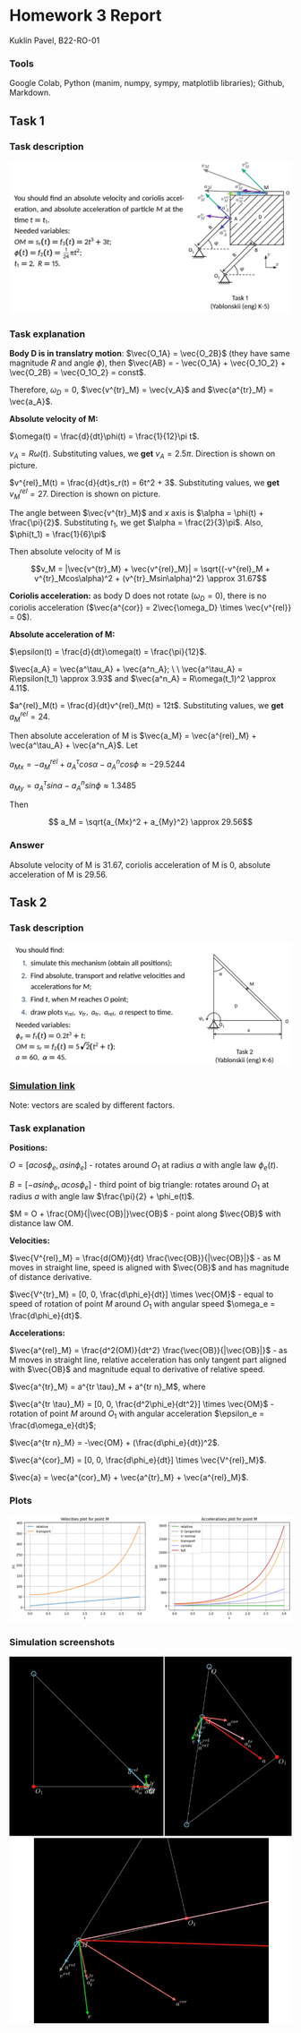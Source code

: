 # Homework 3 Report
Kuklin Pavel, B22-RO-01

### Tools
Google Colab, Python (manim, numpy, sympy, matplotlib libraries); Github, Markdown.

## Task 1

### Task description
![](/HW3/task1_description.png)

### Task explanation

**Body D is in translatry motion**: $\vec{O_1A} = \vec{O_2B}$ (they have same magnitude $R$ and angle $\phi$), then $\vec{AB} = - \vec{O_1A} + \vec{O_1O_2} + \vec{O_2B} = \vec{O_1O_2} = const$.

Therefore, $\omega_D = 0$, $\vec{v^{tr}_M} = \vec{v_A}$ and $\vec{a^{tr}_M} = \vec{a_A}$.

**Absolute velocity of M:**

$\omega(t) = \frac{d}{dt}\phi(t) = \frac{1}{12}\pi t$.

$v_A = R\omega(t)$. Substituting values, we **get** $v_A = 2.5\pi$. Direction is shown on picture.

$v^{rel}_M(t) = \frac{d}{dt}s_r(t) = 6t^2 + 3$. Substituting values, we **get** $v^{rel}_M = 27$. Direction is shown on picture.

The angle between $\vec{v^{tr}_M}$ and $x$ axis is $\alpha = \phi(t) + \frac{\pi}{2}$. Substituting $t_1$, we get $\alpha = \frac{2}{3}\pi$. Also, $\phi(t_1) = \frac{1}{6}\pi$

Then absolute velocity of M is

$$v_M = |\vec{v^{tr}_M} + \vec{v^{rel}_M}| = \sqrt{(-v^{rel}_M + v^{tr}_Mcos\alpha)^2 + (v^{tr}_Msin\alpha)^2} \approx 31.67$$

**Coriolis acceleration:** as body D does not rotate ($\omega_D = 0$), there is no coriolis acceleration ($\vec{a^{cor}} = 2\vec{\omega_D} \times \vec{v^{rel}} = 0$).

**Absolute acceleration of M:**

$\epsilon(t) = \frac{d}{dt}\omega(t) = \frac{\pi}{12}$.

$\vec{a_A} = \vec{a^\tau_A} + \vec{a^n_A}; \ \ \vec{a^\tau_A} = R\epsilon(t_1) \approx 3.93$ and $\vec{a^n_A} = R\omega(t_1)^2 \approx 4.11$.

$a^{rel}_M(t) = \frac{d}{dt}v^{rel}_M(t) = 12t$. Substituting values, we **get** $a^{rel}_M = 24$.

Then absolute acceleration of M is $\vec{a_M} = \vec{a^{rel}_M} + \vec{a^\tau_A} + \vec{a^n_A}$. Let

$a_{Mx} = -a^{rel}_M + a^\tau_Acos\alpha - a^n_Acos\phi \approx -29.5244$

$a_{My} = a^\tau_Asin\alpha - a^n_Asin\phi \approx 1.3485$

Then

$$ a_M = \sqrt{a_{Mx}^2 + a_{My}^2} \approx 29.56$$

### Answer

Absolute velocity of M is $31.67$, coriolis acceleration of M is 0, absolute acceleration of M is $29.56$.

## Task 2

### Task description
![](/HW3/task2_description.png)

### [Simulation link](https://colab.research.google.com/drive/1VfeQQUSoH-hjsXze-pNiW3Emmm00yzDL?usp=sharing)
Note: vectors are scaled by different factors.

### Task explanation

**Positions:**

$O = [acos\phi_e, asin\phi_e]$ - rotates around $O_1$ at radius $a$ with angle law $\phi_e(t)$.

$B = [-asin\phi_e, acos\phi_e]$ - third point of big triangle: rotates around $O_1$ at radius $a$ with angle law $\frac{\pi}{2} + \phi_e(t)$.

$M = O + \frac{OM}{|\vec{OB}|}\vec{OB}$ - point along $\vec{OB}$ with distance law OM.

**Velocities:**

$\vec{V^{rel}_M} = \frac{d(OM)}{dt} \frac{\vec{OB}}{|\vec{OB}|}$ - as M moves in straight line, speed is aligned with $\vec{OB}$ and has magnitude of distance derivative.

$\vec{V^{tr}_M} = [0, 0, \frac{d\phi_e}{dt}] \times \vec{OM}$ - equal to speed of rotation of point $M$ around $O_1$ with angular speed $\omega_e = \frac{d\phi_e}{dt}$.

**Accelerations:**

$\vec{a^{rel}_M} = \frac{d^2(OM)}{dt^2} \frac{\vec{OB}}{|\vec{OB}|}$ - as M moves in straight line, relative acceleration has only tangent part aligned  with $\vec{OB}$ and magnitude equal to derivative of relative speed.

$\vec{a^{tr}_M} = a^{tr \tau}_M + a^{tr n}_M$, where

$\vec{a^{tr \tau}_M} = [0, 0, \frac{d^2\phi_e}{dt^2}] \times \vec{OM}$ - rotation of point $M$ around $O_1$ with angular acceleration $\epsilon_e = \frac{d\omega_e}{dt}$;

$\vec{a^{tr n}_M} = -\vec{OM} + (\frac{d\phi_e}{dt})^2$.

$\vec{a^{cor}_M} = [0, 0, \frac{d\phi_e}{dt}] \times \vec{V^{rel}_M}$.

$\vec{a} = \vec{a^{cor}_M} + \vec{a^{tr}_M} + \vec{a^{rel}_M}$.

### Plots
![](task2_plots.png)

### Simulation screenshots
![](task2_ss.png)